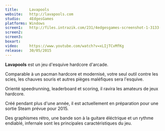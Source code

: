 ```yaml
---
title:     Lavapools
website:   http://lavapools.com
studio:    4EdgesGames
platforms: Windows
screen1:   http://files.intrazik.com/231/4edgesgames-screenshot-1-3133-493-20150420-191020.png
screen2:   
screen3:   
boxart:    
video:     https://www.youtube.com/watch?v=xLIjTCvMfKg
release:   30/05/2015
---
```


**Lavapools** est un jeu d'esquive hardcore d'arcade. 

Comparable à un pacman hardcore et modernisé, votre seul outil contre les scies, les chauves souris et autres pièges maléfiques sera l'esquive. 

Orienté speedrunning, leaderboard et scoring, il ravira les amateurs de jeux hardcore. 

Créé pendant plus d'une année, il est actuellement en préparation pour une sortie Steam prévue pour 2015. 

Des graphismes rétro, une bande son à la guitare éléctrique et un rythme endiablé, infernale sont les principales caractéristiques du jeu.
